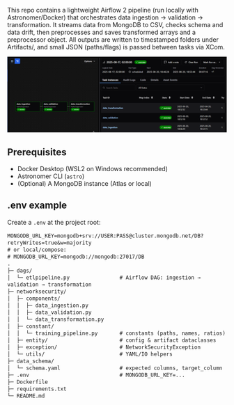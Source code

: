 This repo contains a lightweight Airflow 2 pipeline (run locally with Astronomer/Docker) that orchestrates data ingestion → validation → transformation. It streams data from MongoDB to CSV, checks schema and data drift, then preprocesses and saves transformed arrays and a preprocessor object. All outputs are written to timestamped folders under Artifacts/, and small JSON (paths/flags) is passed between tasks via XCom.

![alt text](dag_final-1.png)

## Prerequisites
- Docker Desktop (WSL2 on Windows recommended)
- Astronomer CLI (`astro`)
- (Optional) A MongoDB instance (Atlas or local)

## .env example
Create a `.env` at the project root:
```env
MONGODB_URL_KEY=mongodb+srv://USER:PASS@cluster.mongodb.net/DB?retryWrites=true&w=majority
# or local/compose:
# MONGODB_URL_KEY=mongodb://mongodb:27017/DB
.
├─ dags/
│  └─ etlpipeline.py                # Airflow DAG: ingestion → validation → transformation
├─ networksecurity/
│  ├─ components/
│  │  ├─ data_ingestion.py
│  │  ├─ data_validation.py
│  │  └─ data_transformation.py
│  ├─ constant/
│  │  └─ training_pipeline.py       # constants (paths, names, ratios)
│  ├─ entity/                       # config & artifact dataclasses
│  ├─ exception/                    # NetworkSecurityException
│  └─ utils/                        # YAML/IO helpers
├─ data_schema/
│  └─ schema.yaml                   # expected columns, target_column
├─ .env                             # MONGODB_URL_KEY=...
├─ Dockerfile
├─ requirements.txt
└─ README.md